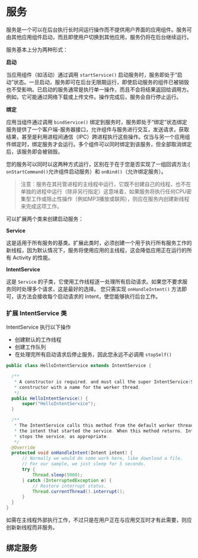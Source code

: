 # 服务

服务是一个可以在后台执行长时间运行操作而不提供用户界面的应用组件。服务可由其他应用组件启动，而且即使用户切换到其他应用，服务仍将在后台继续运行。

服务基本上分为两种形式：

**启动**

当应用组件（如活动）通过调用 `startService()` 启动服务时，服务即处于“启动”状态。一旦启动，服务即可在后台无限期运行，即使启动服务的组件已被销毁也不受影响。已启动的服务通常是执行单一操作，而且不会将结果返回给调用方。例如，它可能通过网络下载或上传文件。操作完成后，服务会自行停止运行。

**绑定**

应用当组件通过调用 `bindService()` 绑定到服务时，服务即处于“绑定”状态绑定服务提供了一个客户端-服务器接口，允许组件与服务进行交互，发送请求，获取结果，甚至是利用进程间通信（IPC）跨进程执行这些操作。仅当与另一个应用组件绑定时，绑定服务才会运行。多个组件可以同时绑定到该服务，但全部取消绑定后，该服务即会被销毁。

您的服务可以同时以这两种方式运行，区别在于在于您是否实现了一组回调方法:( `onStartCommand()`允许组件启动服务）和 `onBind()`（允许绑定服务）。

> 注意：服务在其托管进程的主线程中运行，它既不创建自己的线程，也不在单独的进程中运行（除非另行指定）这意味着，如果服务将执行任何CPU密集型工作或阻止性操作（例如MP3播放或联网），则应在服务内创建新线程来完成这项工作。

可以扩展两个类来创建启动服务：

**Service**

这是适用于所有服务的基类。扩展此类时，必须创建一个用于执行所有服务工作的新线程，因为默认情况下，服务将使用应用的主线程，这会降低应用正在运行的所有 Activity 的性能。

**IntentService**

这是 `Service` 的子类，它使用工作线程逐一处理所有启动请求。如果您不要求服务同时处理多个请求，这是最好的选择。 您只需实现 `onHandleIntent()` 方法即可，该方法会接收每个启动请求的 Intent，使您能够执行后台工作。

### 扩展 IntentService 类

IntentService 执行以下操作

- 创建默认的工作线程
- 创建工作队列
- 在处理完所有启动请求后停止服务，因此您永远不必调用 `stopSelf()`



```java
public class HelloIntentService extends IntentService {

  /**
   * A constructor is required, and must call the super IntentService(String)
   * constructor with a name for the worker thread.
   */
  public HelloIntentService() {
      super("HelloIntentService");
  }

  /**
   * The IntentService calls this method from the default worker thread with
   * the intent that started the service. When this method returns, IntentService
   * stops the service, as appropriate.
   */
  @Override
  protected void onHandleIntent(Intent intent) {
      // Normally we would do some work here, like download a file.
      // For our sample, we just sleep for 5 seconds.
      try {
          Thread.sleep(5000);
      } catch (InterruptedException e) {
          // Restore interrupt status.
          Thread.currentThread().interrupt();
      }
  }
}
```

如需在主线程外部执行工作，不过只是在用户正在与应用交互时才有此需要，则应创新新线程而非服务。

## 绑定服务

